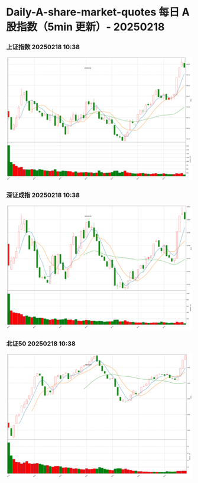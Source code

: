 
# Daily-A-share-market-quotes 每日 A 股指数（5min 更新）- 20250218

### 上证指数 20250218 10:38
![](./fig/2025/2/20250218-sh000001.png)

### 深证成指 20250218 10:38
![](./fig/2025/2/20250218-sz399001.png)

### 北证50 20250218 10:38
![](./fig/2025/2/20250218-bj899050.png)

